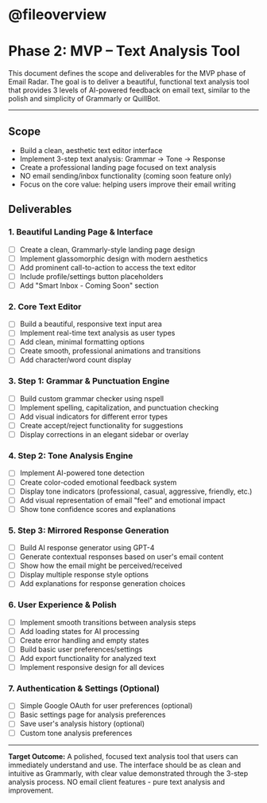 # @fileoverview
# Phase 2: MVP – Text Analysis Tool

This document defines the scope and deliverables for the MVP phase of Email Radar. The goal is to deliver a beautiful, functional text analysis tool that provides 3 levels of AI-powered feedback on email text, similar to the polish and simplicity of Grammarly or QuillBot.

---

## Scope
- Build a clean, aesthetic text editor interface
- Implement 3-step text analysis: Grammar → Tone → Response
- Create a professional landing page focused on text analysis
- NO email sending/inbox functionality (coming soon feature only)
- Focus on the core value: helping users improve their email writing

## Deliverables

### 1. Beautiful Landing Page & Interface
- [ ] Create a clean, Grammarly-style landing page design
- [ ] Implement glassomorphic design with modern aesthetics
- [ ] Add prominent call-to-action to access the text editor
- [ ] Include profile/settings button placeholders
- [ ] Add "Smart Inbox - Coming Soon" section

### 2. Core Text Editor
- [ ] Build a beautiful, responsive text input area
- [ ] Implement real-time text analysis as user types
- [ ] Add clean, minimal formatting options
- [ ] Create smooth, professional animations and transitions
- [ ] Add character/word count display

### 3. Step 1: Grammar & Punctuation Engine
- [ ] Build custom grammar checker using nspell
- [ ] Implement spelling, capitalization, and punctuation checking
- [ ] Add visual indicators for different error types
- [ ] Create accept/reject functionality for suggestions
- [ ] Display corrections in an elegant sidebar or overlay

### 4. Step 2: Tone Analysis Engine
- [ ] Implement AI-powered tone detection
- [ ] Create color-coded emotional feedback system
- [ ] Display tone indicators (professional, casual, aggressive, friendly, etc.)
- [ ] Add visual representation of email "feel" and emotional impact
- [ ] Show tone confidence scores and explanations

### 5. Step 3: Mirrored Response Generation
- [ ] Build AI response generator using GPT-4
- [ ] Generate contextual responses based on user's email content
- [ ] Show how the email might be perceived/received
- [ ] Display multiple response style options
- [ ] Add explanations for response generation choices

### 6. User Experience & Polish
- [ ] Implement smooth transitions between analysis steps
- [ ] Add loading states for AI processing
- [ ] Create error handling and empty states
- [ ] Build basic user preferences/settings
- [ ] Add export functionality for analyzed text
- [ ] Implement responsive design for all devices

### 7. Authentication & Settings (Optional)
- [ ] Simple Google OAuth for user preferences (optional)
- [ ] Basic settings page for analysis preferences
- [ ] Save user's analysis history (optional)
- [ ] Custom tone analysis preferences

---

**Target Outcome:** A polished, focused text analysis tool that users can immediately understand and use. The interface should be as clean and intuitive as Grammarly, with clear value demonstrated through the 3-step analysis process. NO email client features - pure text analysis and improvement. 
